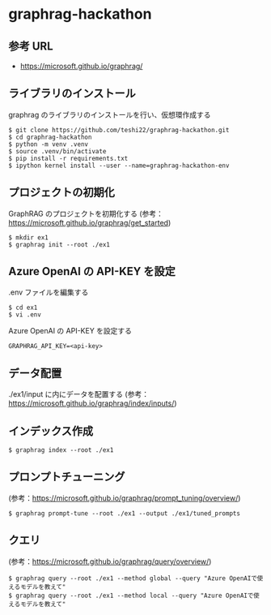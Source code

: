 # graphrag-hackathon

## 参考 URL

- https://microsoft.github.io/graphrag/

## ライブラリのインストール

graphrag のライブラリのインストールを行い、仮想環作成する

```
$ git clone https://github.com/teshi22/graphrag-hackathon.git
$ cd graphrag-hackathon
$ python -m venv .venv
$ source .venv/bin/activate
$ pip install -r requirements.txt
$ ipython kernel install --user --name=graphrag-hackathon-env
```

## プロジェクトの初期化

GraphRAG のプロジェクトを初期化する
(参考：https://microsoft.github.io/graphrag/get_started)

```
$ mkdir ex1
$ graphrag init --root ./ex1
```

## Azure OpenAI の API-KEY を設定

.env ファイルを編集する

```
$ cd ex1
$ vi .env
```

Azure OpenAI の API-KEY を設定する

```
GRAPHRAG_API_KEY=<api-key>
```

## データ配置

./ex1/input に内にデータを配置する
(参考：https://microsoft.github.io/graphrag/index/inputs/)

## インデックス作成

```
$ graphrag index --root ./ex1
```

## プロンプトチューニング

(参考：https://microsoft.github.io/graphrag/prompt_tuning/overview/)

```
$ graphrag prompt-tune --root ./ex1 --output ./ex1/tuned_prompts
```

## クエリ

(参考：https://microsoft.github.io/graphrag/query/overview/)

```
$ graphrag query --root ./ex1 --method global --query "Azure OpenAIで使えるモデルを教えて"
$ graphrag query --root ./ex1 --method local --query "Azure OpenAIで使えるモデルを教えて"
```
